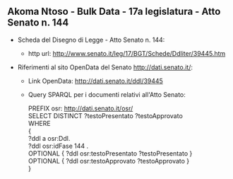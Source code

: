 ## Akoma Ntoso - Bulk Data - 17a legislatura - Atto Senato n. 144 ##

* Scheda del Disegno di Legge - Atto Senato n. 144:
	* http url: http://www.senato.it/leg/17/BGT/Schede/Ddliter/39445.htm

* Riferimenti al sito OpenData del Senato http://dati.senato.it/:
	* Link OpenData: http://dati.senato.it/ddl/39445
	* Query SPARQL per i documenti relativi all'Atto Senato:

        PREFIX osr: <http://dati.senato.it/osr/>  
		SELECT DISTINCT ?testoPresentato ?testoApprovato  
		WHERE  
		{  
		    ?ddl a osr:Ddl.  
		    ?ddl osr:idFase 144 .  
		    OPTIONAL { ?ddl osr:testoPresentato ?testoPresentato }  
		    OPTIONAL { ?ddl osr:testoApprovato ?testoApprovato }  
		}
		